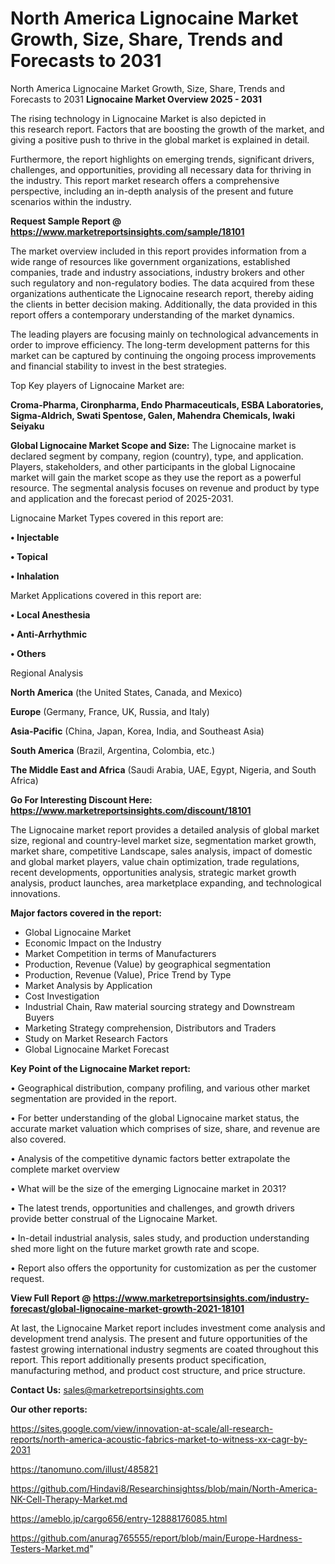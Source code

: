 # North America Lignocaine Market Growth, Size, Share, Trends and Forecasts to 2031
North America Lignocaine Market Growth, Size, Share, Trends and Forecasts to 2031
<Strong> Lignocaine Market Overview 2025 - 2031</strong>

The rising technology in Lignocaine Market is also depicted in this research report. Factors that are boosting the growth of the market, and giving a positive push to thrive in the global market is explained in detail.

Furthermore, the report highlights on emerging trends, significant drivers, challenges, and opportunities, providing all necessary data for thriving in the industry. This report market research offers a comprehensive perspective, including an in-depth analysis of the present and future scenarios within the industry.

<strong>Request Sample Report @ <a href=https://www.marketreportsinsights.com/sample/18101>https://www.marketreportsinsights.com/sample/18101</a></strong>

The market overview included in this report provides information from a wide range of resources like government organizations, established companies, trade and industry associations, industry brokers and other such regulatory and non-regulatory bodies. The data acquired from these organizations authenticate the Lignocaine research report, thereby aiding the clients in better decision making. Additionally, the data provided in this report offers a contemporary understanding of the market dynamics.

The leading players are focusing mainly on technological advancements in order to improve efficiency. The long-term development patterns for this market can be captured by continuing the ongoing process improvements and financial stability to invest in the best strategies.

Top Key players of Lignocaine Market are:

<strong>Croma-Pharma, Cironpharma, Endo Pharmaceuticals, ESBA Laboratories, Sigma-Aldrich, Swati Spentose, Galen, Mahendra Chemicals, Iwaki Seiyaku</strong>

<strong><b>Global Lignocaine Market Scope and Size:</b></strong>
The Lignocaine market is declared segment by company, region (country), type, and application. Players, stakeholders, and other participants in the global Lignocaine market will gain the market scope as they use the report as a powerful resource. The segmental analysis focuses on revenue and product by type and application and the forecast period of 2025-2031.

Lignocaine Market Types covered in this report are:

<strong>• Injectable

• Topical

• Inhalation</strong>

Market Applications covered in this report are:

<strong>• Local Anesthesia

• Anti-Arrhythmic

• Others</strong> 

Regional Analysis

<strong>North America</strong> (the United States, Canada, and Mexico)

<strong>Europe</strong> (Germany, France, UK, Russia, and Italy)

<strong>Asia-Pacific</strong> (China, Japan, Korea, India, and Southeast Asia)

<strong>South America</strong> (Brazil, Argentina, Colombia, etc.)

<strong>The Middle East and Africa</strong> (Saudi Arabia, UAE, Egypt, Nigeria, and South Africa)

<strong>Go For Interesting Discount Here: <a href=https://www.marketreportsinsights.com/discount/18101>https://www.marketreportsinsights.com/discount/18101</a></strong>

The Lignocaine market report provides a detailed analysis of global market size, regional and country-level market size, segmentation market growth, market share, competitive Landscape, sales analysis, impact of domestic and global market players, value chain optimization, trade regulations, recent developments, opportunities analysis, strategic market growth analysis, product launches, area marketplace expanding, and technological innovations.

<strong><b>Major factors covered in the report:</b></strong>
<ul>
  <li>Global Lignocaine Market </li>
  <li>Economic Impact on the Industry</li>
  <li>Market Competition in terms of Manufacturers</li>
  <li>Production, Revenue (Value) by geographical segmentation</li>
  <li>Production, Revenue (Value), Price Trend by Type</li>
  <li>Market Analysis by Application</li>
  <li>Cost Investigation</li>
  <li>Industrial Chain, Raw material sourcing strategy and Downstream Buyers</li>
  <li>Marketing Strategy comprehension, Distributors and Traders</li>
  <li>Study on Market Research Factors</li>
  <li>Global Lignocaine Market Forecast</li>
</ul>

<strong><b>Key Point of the Lignocaine Market report:</b></strong>

• Geographical distribution, company profiling, and various other market segmentation are provided in the report.

• For better understanding of the global Lignocaine market status, the accurate market valuation which comprises of size, share, and revenue are also covered.

• Analysis of the competitive dynamic factors better extrapolate the complete market overview

• What will be the size of the emerging Lignocaine market in 2031?

• The latest trends, opportunities and challenges, and growth drivers provide better construal of the Lignocaine Market.

• In-detail industrial analysis, sales study, and production understanding shed more light on the future market growth rate and scope.

• Report also offers the opportunity for customization as per the customer request.

<strong><b>View Full Report @ <a href=https://www.marketreportsinsights.com/industry-forecast/global-lignocaine-market-growth-2021-18101>https://www.marketreportsinsights.com/industry-forecast/global-lignocaine-market-growth-2021-18101</a></b></strong>


At last, the Lignocaine Market report includes investment come analysis and development trend analysis. The present and future opportunities of the fastest growing international industry segments are coated throughout this report. This report additionally presents product specification, manufacturing method, and product cost structure, and price structure.

<strong>Contact Us:</strong>
sales@marketreportsinsights.com

<strong>Our other reports:</strong>

<a href=https://sites.google.com/view/innovation-at-scale/all-research-reports/north-america-acoustic-fabrics-market-to-witness-xx-cagr-by-2031>https://sites.google.com/view/innovation-at-scale/all-research-reports/north-america-acoustic-fabrics-market-to-witness-xx-cagr-by-2031</a>

<a href=https://tanomuno.com/illust/485821>https://tanomuno.com/illust/485821</a>

<a href=https://github.com/Hindavi8/Researchinsightss/blob/main/North-America-NK-Cell-Therapy-Market.md>https://github.com/Hindavi8/Researchinsightss/blob/main/North-America-NK-Cell-Therapy-Market.md</a>

<a href=https://ameblo.jp/cargo656/entry-12888176085.html>https://ameblo.jp/cargo656/entry-12888176085.html</a>

<a href=https://github.com/anurag765555/report/blob/main/Europe-Hardness-Testers-Market.md>https://github.com/anurag765555/report/blob/main/Europe-Hardness-Testers-Market.md</a>"
